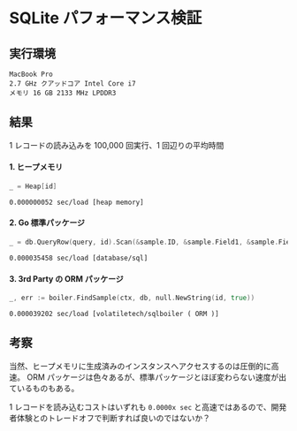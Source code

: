 # SQLite パフォーマンス検証

## 実行環境

```
MacBook Pro
2.7 GHz クアッドコア Intel Core i7
メモリ 16 GB 2133 MHz LPDDR3
```

## 結果

1 レコードの読み込みを 100,000 回実行、1 回辺りの平均時間

#### 1. ヒープメモリ

```go
_ = Heap[id]
```

```
0.000000052 sec/load [heap memory]
```

#### 2. Go 標準パッケージ

```go
_ = db.QueryRow(query, id).Scan(&sample.ID, &sample.Field1, &sample.Field2, &sample.Field3)
```

```
0.000035458 sec/load [database/sql]
```

#### 3. 3rd Party の ORM パッケージ

```go
_, err := boiler.FindSample(ctx, db, null.NewString(id, true))
```

```
0.000039202 sec/load [volatiletech/sqlboiler ( ORM )]
```

## 考察

当然、ヒープメモリに生成済みのインスタンスへアクセスするのは圧倒的に高速。
ORM パッケージは色々あるが、標準パッケージとほぼ変わらない速度が出ているものもある。

1 レコードを読み込むコストはいずれも `0.0000x sec` と高速ではあるので、開発者体験とのトレードオフで判断すれば良いのではないか？